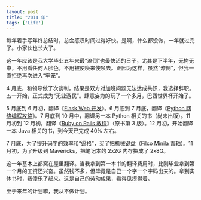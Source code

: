 ```yaml
---
layout: post
title: "2014 年"
tags: ['Life']
---
```


每年着手写年终总结时，总会感叹时间过得好快。是啊，什么都没做，一年就过完了。小家伙也长大了。

这一年应该是我大学毕业五年来最“潦倒”也最快活的日子，尤其是下半年，无拘无束，不用看任何人脸色，不用被使唤来使唤去。正因为这样，虽然“潦倒”，但我一直拒绝再次进入“牢笼”。

4 月底，和领导做了次谈判，结果是双方对加班问题无法达成共识，我选择辞职。五一开始，正式成为“无业游民”。肆意妄为的玩了一个多月，巴西世界杯开始了。

5 月底到 6 月初，翻译《[Flask Web 开发](http://about.ac/books/flask-web-development.html)》。6 月底到 7 月底，翻译《[Python 网络编程攻略](http://about.ac/books/python-network-programming-cookbook.html)》。7 月底到 10 月中，翻译另一本 Python 相关的书（尚未出版）。11 月初到 12 月初，翻译《[Ruby on Rails 教程](railstutorial-china.org)》（原书第 3 版）。12 月初，开始翻译一本 Java 相关的书，到今天已完成 40% 左右。

7 月底，为了提升码字的效率和“逼格”，买了把机械键盘（[Filco Minila 青轴](http://www.filcochina.com/Products.asp?Bigclassname=ProductsJ&productname=FFKB67MCEB)）。11 月初，为了升级到 Mavericks，把笔记本的 2x2G 内存换成了 2x8G。

这一年基本上都窝在屋里翻译。当我拿到第一本书的翻译费用时，比刚毕业拿到第一个月的工资还兴奋。虽然钱不多，但毕竟是自己一个字一个字码出来的。拿到实体书时，我傻乐了起来。这是自己的劳动成果，看得见摸得着。

至于来年的计划嘛，我从不做计划。
